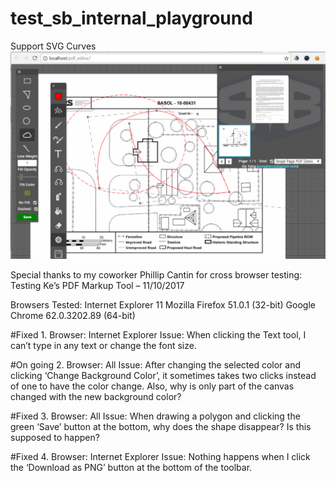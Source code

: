 # test_sb_internal_playground
Support SVG Curves
<img src="https://github.com/KeYang89/test_sb_internal_playground/blob/master/annotation-day5.PNG?raw=true">


Special thanks to my coworker Phillip Cantin for cross browser testing:
Testing Ke’s PDF Markup Tool – 11/10/2017

Browsers Tested:	Internet Explorer 11
Mozilla Firefox 51.0.1 (32-bit)
Google Chrome 62.0.3202.89 (64-bit)

#Fixed
1. 
Browser:	Internet Explorer 
Issue:		When clicking the Text tool, I can’t type in any text or change the font size.

#On going
2.
Browser:	All
Issue:	After changing the selected color and clicking ‘Change Background Color’, it sometimes takes two clicks instead of one to have the color change. Also, why is only part of the canvas changed with the new background color?

#Fixed
3.
Browser:	All
Issue:	When drawing a polygon and clicking the green ‘Save’ button at the bottom, why does the shape disappear? Is this supposed to happen?

#Fixed
4.
Browser:	Internet Explorer
Issue:	Nothing happens when I click the ‘Download as PNG’ button at the bottom of the toolbar.





